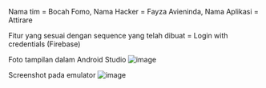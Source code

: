 Nama tim = Bocah Fomo,
 Nama Hacker = Fayza Avieninda,
 Nama Aplikasi = Attirare

Fitur yang sesuai dengan sequence yang telah dibuat = Login with credentials (Firebase)

Foto tampilan dalam Android Studio
![image](https://github.com/vydell/Attirare/assets/145909246/66222273-653d-4ab2-9b02-336cca9a2a67)

Screenshot pada emulator
![image](https://github.com/vydell/Attirare/assets/145909246/3b57ba00-17d1-4586-bb50-f6402d2f9a36)

